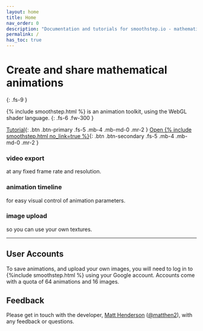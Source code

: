 ```yaml
---
layout: home
title: Home
nav_order: 0
description: "Documentation and tutorials for smoothstep.io - mathematical animation toolkit."
permalink: /
has_toc: true
---
```


# Create and share mathematical animations
{: .fs-9 }

{% include smoothstep.html %} is an animation toolkit, using the WebGL shader language.
{: .fs-6 .fw-300 }


[Tutorial](/tutorial){: .btn .btn-primary .fs-5 .mb-4 .mb-md-0 .mr-2 }
[Open {% include smoothstep.html no_link=true %}](//smoothstep.io){: .btn .btn-secondary .fs-5 .mb-4 .mb-md-0 .mr-2 }



<div class="featureList">
  <div class="card">
    <h3>video export</h3>
    <p>at any fixed frame rate and resolution.</p>
  </div>
  <div class="card">
    <h3>animation timeline</h3>
    <p>for easy visual control of animation parameters.</p>
  </div>
  <div class="card">
    <h3>image upload</h3>
    <p>so you can use your own textures.</p>
  </div>
</div>


---

## User Accounts

To save animations, and upload your own images, you will need to log in to {%include smoothstep.html %} using your Google account. Accounts come with a quota of 64 animations and 16 images.

## Feedback

Please get in touch with the developer, [Matt Henderson](https://matthen.com) ([@matthen2](https://twitter.com/matthen2)), with any feedback or questions.
